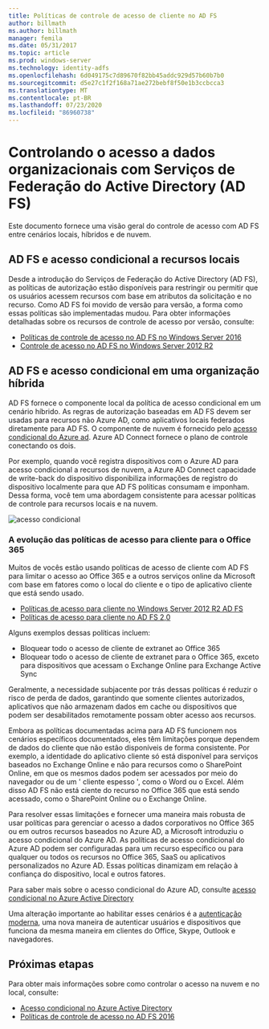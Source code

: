 ```yaml
---
title: Políticas de controle de acesso de cliente no AD FS
author: billmath
ms.author: billmath
manager: femila
ms.date: 05/31/2017
ms.topic: article
ms.prod: windows-server
ms.technology: identity-adfs
ms.openlocfilehash: 6d049175c7d89670f82bb45addc929d57b60b7b0
ms.sourcegitcommit: d5e27c1f2f168a71ae272bebf8f50e1b3ccbcca3
ms.translationtype: MT
ms.contentlocale: pt-BR
ms.lasthandoff: 07/23/2020
ms.locfileid: "86960738"
---
```

# <a name="controlling-access-to-organizational-data-with-active-directory-federation-services"></a>Controlando o acesso a dados organizacionais com Serviços de Federação do Active Directory (AD FS)

Este documento fornece uma visão geral do controle de acesso com AD FS entre cenários locais, híbridos e de nuvem.  

## <a name="ad-fs-and-conditional-access-to-on-premises-resources"></a>AD FS e acesso condicional a recursos locais 
Desde a introdução do Serviços de Federação do Active Directory (AD FS), as políticas de autorização estão disponíveis para restringir ou permitir que os usuários acessem recursos com base em atributos da solicitação e no recurso.  Como AD FS foi movido de versão para versão, a forma como essas políticas são implementadas mudou.  Para obter informações detalhadas sobre os recursos de controle de acesso por versão, consulte:
- [Políticas de controle de acesso no AD FS no Windows Server 2016](Access-Control-Policies-in-AD-FS.md)
- [Controle de acesso no AD FS no Windows Server 2012 R2](Manage-Risk-with-Conditional-Access-Control.md)


## <a name="ad-fs-and-conditional-access-in-a-hybrid-organization"></a>AD FS e acesso condicional em uma organização híbrida  

AD FS fornece o componente local da política de acesso condicional em um cenário híbrido. As regras de autorização baseadas em AD FS devem ser usadas para recursos não Azure AD, como aplicativos locais federados diretamente para AD FS.  O componente de nuvem é fornecido pelo [acesso condicional do Azure ad](/azure/active-directory/active-directory-conditional-access).  Azure AD Connect fornece o plano de controle conectando os dois.

Por exemplo, quando você registra dispositivos com o Azure AD para acesso condicional a recursos de nuvem, a Azure AD Connect capacidade de write-back do dispositivo disponibiliza informações de registro do dispositivo localmente para que AD FS políticas consumam e imponham.  Dessa forma, você tem uma abordagem consistente para acessar políticas de controle para recursos locais e na nuvem.  

![acesso condicional](../deployment/media/Plan-Device-based-Conditional-Access-on-Premises/ADFS_ITPRO4.png)  


### <a name="the-evolution-of-client-access-policies-for-office-365"></a>A evolução das políticas de acesso para cliente para o Office 365
Muitos de vocês estão usando políticas de acesso de cliente com AD FS para limitar o acesso ao Office 365 e a outros serviços online da Microsoft com base em fatores como o local do cliente e o tipo de aplicativo cliente que está sendo usado.  
- [Políticas de acesso para cliente no Windows Server 2012 R2 AD FS](Access-Control-Policies-W2K12.md)
- [Políticas de acesso para cliente no AD FS 2,0](Access-Control-Policies-in-AD-FS-2.md)

Alguns exemplos dessas políticas incluem:
- Bloquear todo o acesso de cliente de extranet ao Office 365
- Bloquear todo o acesso de cliente de extranet para o Office 365, exceto para dispositivos que acessam o Exchange Online para Exchange Active Sync

Geralmente, a necessidade subjacente por trás dessas políticas é reduzir o risco de perda de dados, garantindo que somente clientes autorizados, aplicativos que não armazenam dados em cache ou dispositivos que podem ser desabilitados remotamente possam obter acesso aos recursos.

Embora as políticas documentadas acima para AD FS funcionem nos cenários específicos documentados, eles têm limitações porque dependem de dados do cliente que não estão disponíveis de forma consistente.  Por exemplo, a identidade do aplicativo cliente só está disponível para serviços baseados no Exchange Online e não para recursos como o SharePoint Online, em que os mesmos dados podem ser acessados por meio do navegador ou de um ' cliente espesso ', como o Word ou o Excel.  Além disso AD FS não está ciente do recurso no Office 365 que está sendo acessado, como o SharePoint Online ou o Exchange Online.

Para resolver essas limitações e fornecer uma maneira mais robusta de usar políticas para gerenciar o acesso a dados corporativos no Office 365 ou em outros recursos baseados no Azure AD, a Microsoft introduziu o acesso condicional do Azure AD.  As políticas de acesso condicional do Azure AD podem ser configuradas para um recurso específico ou para qualquer ou todos os recursos no Office 365, SaaS ou aplicativos personalizados no Azure AD.  Essas políticas dinamizam em relação à confiança do dispositivo, local e outros fatores.

Para saber mais sobre o acesso condicional do Azure AD, consulte [acesso condicional no Azure Active Directory](/azure/active-directory/active-directory-conditional-access)

Uma alteração importante ao habilitar esses cenários é a [autenticação moderna](https://blogs.office.com/2015/11/19/updated-office-365-modern-authentication-public-preview/), uma nova maneira de autenticar usuários e dispositivos que funciona da mesma maneira em clientes do Office, Skype, Outlook e navegadores.

## <a name="next-steps"></a>Próximas etapas
Para obter mais informações sobre como controlar o acesso na nuvem e no local, consulte:

- [Acesso condicional no Azure Active Directory](/azure/active-directory/active-directory-conditional-access)
- [Políticas de controle de acesso no AD FS 2016](Access-Control-Policies-in-AD-FS.md)
